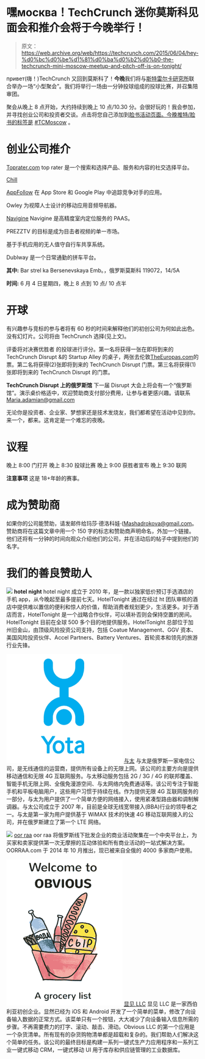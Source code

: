 # 嘿москва！TechCrunch 迷你莫斯科见面会和推介会将于今晚举行！

> 原文：<https://web.archive.org/web/https://techcrunch.com/2015/06/04/hey-%d0%bc%d0%be%d1%81%d0%ba%d0%b2%d0%b0-the-techcrunch-mini-moscow-meetup-and-pitch-off-is-on-tonight/>

привет(嗨！)TechCrunch 又回到莫斯科了！**今晚**我们将与[斯特雷尔卡研究所](https://web.archive.org/web/20220930164156/http://www.strelka.com/?lang=en)联合举办一场“小型聚会”。我们将举行一场由一分钟投球组成的投球比赛，并召集陪审团。

聚会从晚上 8 点开始，大约持续到晚上 10 点/10.30 分。会很好玩的！我会参加，并寻找创业公司和投资者交谈。点击将您自己添加到[脸书活动页面。今晚推特/脸书的标签是](https://web.archive.org/web/20220930164156/https://www.facebook.com/events/950806524970641/) [#TCMoscow](https://web.archive.org/web/20220930164156/https://twitter.com/search?q=%23TCMoscow&src=typd) 。

# 创业公司推介

[Toprater.com](https://web.archive.org/web/20220930164156/http://toprater.com/)
top rater 是一个搜索和选择产品、服务和内容的社交选择平台。

[Chill](https://web.archive.org/web/20220930164156/https://www.crunchbase.com/organization/chill-3)

[AppFollow](https://web.archive.org/web/20220930164156/http://appfollow.io/)
在 App Store 和 Google Play 中追踪竞争对手的应用。

Owley
为视障人士设计的移动应用音频导航器。

[Navigine](https://web.archive.org/web/20220930164156/http://navigine.com/)
Navigine 是高精度室内定位服务的 PAAS。

PREZZTV 的目标是成为目击者视频的单一市场。

基于手机应用的无人值守自行车共享系统。

Dublway 是一个日常通勤的拼车平台。

**其中:**
Bar strel ka
Bersenevskaya Emb。，俄罗斯莫斯科 119072，14/5A

**时间:**
6 月 4 日星期四，晚上 8 点到 10 点/ 10 点半

# 开球

有兴趣参与竞标的参与者将有 60 秒的时间来解释他们的初创公司为何如此出色。没有幻灯片。公司将由 TechCrunch 选择(见上文)。

评委将对决赛优胜者
的投球进行评分。第一名将获得一张在即将到来的 TechCrunch Disrupt &的 Startup Alley 的桌子，两张去伦敦[TheEuropas.com](https://web.archive.org/web/20220930164156/http://theeuropas.com/)的票。第二名将获得(2)张即将到来的 TechCrunch Disrupt 门票。第三名将获得(1)张即将到来的 TechCrunch Disrupt 的门票。

**TechCrunch Disrupt 上的俄罗斯馆**
下一届 Disrupt 大会上将会有一个“俄罗斯馆”。演示桌价格适中，欢迎赞助商支付部分费用，让参与者更感兴趣。请联系 Maria.adamian@gmail.com

无论你是投资者、企业家、梦想家还是技术发烧友，我们都希望在活动中见到你。来一个，都来。这肯定是一个难忘的夜晚。

# 议程

晚上 8:00 门打开
晚上 8:30 投球比赛
晚上 9:00 获胜者宣布
晚上 9:30 联网

**注意事项**
这是 18+年龄的赛事。

# 成为赞助商

如果你的公司能赞助，请发邮件给玛莎·德洛科娃·(Mashadrokova@gmail.com。赞助商将在这篇文章中用一个 150 字的标志和赞助商声明命名，外加一个链接。他们还将有一分钟的时间向观众介绍他们的公司，并在活动后的帖子中提到他们的名字。

# **我们的善良赞助人**

![](img/8cc83d526d9b4ffc0903574c47eb5094.png)
**hotel night**
hotel night 成立于 2010 年，是一款以独家低价预订手选酒店的手机 app，从今晚起至最多提前七天。HotelTonight 通过在经过 ht 团队审核的酒店中提供难以置信的便利和惊人的价值，帮助消费者规划更少，生活更多。对于酒店而言，HotelTonight 是一个战略合作伙伴，可以填补否则会保持空置的房间。HotelTonight 目前在全球 500 多个目的地提供服务。HotelTonight 总部位于加州旧金山，由顶级风险投资公司支持，包括 Coatue Management、GGV 资本、美国风险投资伙伴、Accel Partners、Battery Ventures、首轮资本和领先的旅游行业先锋。

![](img/f94ae368a8a10a1f68e9975d692f969b.png)
[与太](https://web.archive.org/web/20220930164156/http://www.yota.ru/)
与太是俄罗斯一家电信公司，是无线通信的运营商，提供所有设备上的无限上网。该公司的主要方向是提供移动通信和无限 4G 互联网服务。与太移动服务包括 2G / 3G / 4G 的联邦覆盖、智能手机无限上网、全俄免漫游空间、与太网络内免费通话等。该公司专注于智能手机和平板电脑用户，这些用户习惯于持续在线。作为提供无限 4G 互联网服务的一部分，与太为用户提供了一个简单方便的网络接入，使用紧凑型路由器和调制解调器。与太公司成立于 2007 年，目前是全球无线宽带接入(BBA)行业的领导者之一。与太是第一家为用户提供基于 WiMAX 技术的快速 4G 移动互联网接入的公司，并在俄罗斯建立了第一个 LTE 网络。

![](img/890e671edbc856659e50123343ae932f.png)
[oor raa](https://web.archive.org/web/20220930164156/http://oorraa.net/)
oor raa 将俄罗斯线下批发企业的商业活动聚集在一个中央平台上，为买家和卖家提供第一次无摩擦的互动体验和所有商业活动的一站式解决方案。OORRAA.com 于 2014 年 10 月推出，现已被来自全俄的 4000 多家商户使用。

![Screen Shot 2015-06-04 at 11.51.39](img/bae163b29c6c37adb46ea1fd6473689d.png)
[显见 LLC](https://web.archive.org/web/20220930164156/https://appsto.re/i6L85fy)
显见 LLC 是一家西伯利亚初创企业。显然已经为 iOS 和 Android 开发了一个简单的菜单，修改了向设备输入数据的正常方式。该菜单只有一个按钮，大大减少了向设备输入信息所需的步骤。不再需要费力的打字、滚动、敲击、滑动。Obvious LLC 的第一个应用是一个杂货清单。所有现有的杂货购物清单都是超载和复杂的。我们帮助人们解决这个简单的任务。该公司的最终目标是构建一系列一键式生产力应用程序和一系列工业一键式移动 CRM，一键式移动 UI 用于库存和供应链管理的工业数据库。